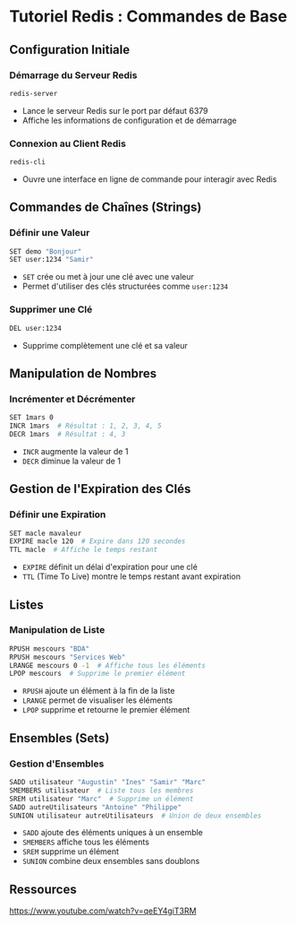 # Tutoriel Redis : Commandes de Base

## Configuration Initiale

### Démarrage du Serveur Redis
```bash
redis-server
```
- Lance le serveur Redis sur le port par défaut 6379
- Affiche les informations de configuration et de démarrage

### Connexion au Client Redis
```bash
redis-cli
```
- Ouvre une interface en ligne de commande pour interagir avec Redis

## Commandes de Chaînes (Strings)

### Définir une Valeur
```bash
SET demo "Bonjour"
SET user:1234 "Samir"
```
- `SET` crée ou met à jour une clé avec une valeur
- Permet d'utiliser des clés structurées comme `user:1234`

### Supprimer une Clé
```bash
DEL user:1234
```
- Supprime complètement une clé et sa valeur

## Manipulation de Nombres

### Incrémenter et Décrémenter
```bash
SET 1mars 0
INCR 1mars  # Résultat : 1, 2, 3, 4, 5
DECR 1mars  # Résultat : 4, 3
```
- `INCR` augmente la valeur de 1
- `DECR` diminue la valeur de 1

## Gestion de l'Expiration des Clés

### Définir une Expiration
```bash
SET macle mavaleur
EXPIRE macle 120  # Expire dans 120 secondes
TTL macle  # Affiche le temps restant
```
- `EXPIRE` définit un délai d'expiration pour une clé
- `TTL` (Time To Live) montre le temps restant avant expiration

## Listes

### Manipulation de Liste
```bash
RPUSH mescours "BDA"
RPUSH mescours "Services Web"
LRANGE mescours 0 -1  # Affiche tous les éléments
LPOP mescours  # Supprime le premier élément
```
- `RPUSH` ajoute un élément à la fin de la liste
- `LRANGE` permet de visualiser les éléments
- `LPOP` supprime et retourne le premier élément

## Ensembles (Sets)

### Gestion d'Ensembles
```bash
SADD utilisateur "Augustin" "Ines" "Samir" "Marc"
SMEMBERS utilisateur  # Liste tous les membres
SREM utilisateur "Marc"  # Supprime un élément
SADD autreUtilisateurs "Antoine" "Philippe"
SUNION utilisateur autreUtilisateurs  # Union de deux ensembles
```
- `SADD` ajoute des éléments uniques à un ensemble
- `SMEMBERS` affiche tous les éléments
- `SREM` supprime un élément
- `SUNION` combine deux ensembles sans doublons

## Ressources
https://www.youtube.com/watch?v=qeEY4giT3RM
